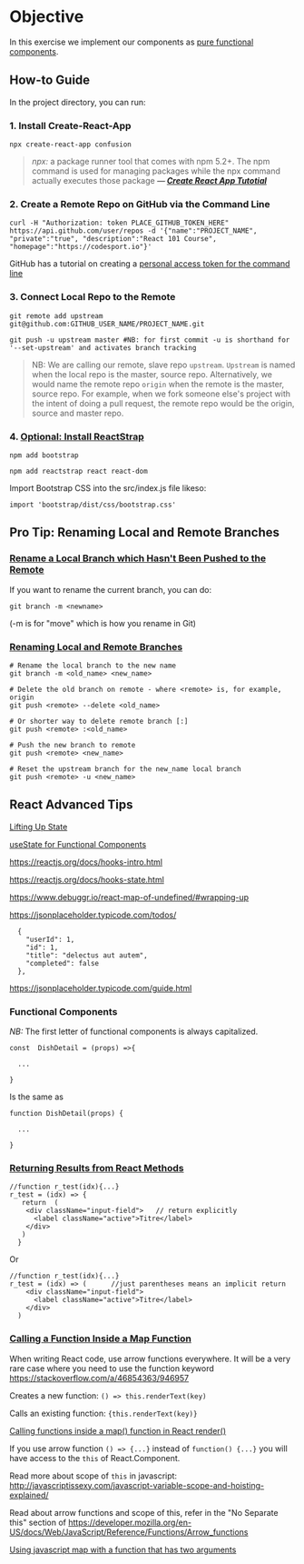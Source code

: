 # Objective

In this exercise we implement our components as [pure functional components](https://www.coursera.org/learn/front-end-react/supplement/wiObL/exercise-instructions-functional-components).


## How-to Guide

In the project directory, you can run:

### 1. Install Create-React-App

`npx create-react-app confusion`


> *npx:* a package runner tool that comes with npm 5.2+. The npm command is used for managing packages while the npx command actually executes those package
> ***— [Create React App Tutotial](https://reactjs.org/tutorial/tutorial.html)***

### 2. Create a Remote Repo on GitHub via the Command Line

    curl -H "Authorization: token PLACE_GITHUB_TOKEN_HERE" https://api.github.com/user/repos -d '{"name":"PROJECT_NAME", "private":"true", "description":"React 101 Course", "homepage":"https://codesport.io"}'


GitHub has a tutorial on creating a [personal access token for the command line](https://help.github.com/en/github/authenticating-to-github/creating-a-personal-access-token-for-the-command-line)


### 3. Connect Local Repo to the Remote 

```
git remote add upstream git@github.com:GITHUB_USER_NAME/PROJECT_NAME.git

git push -u upstream master #NB: for first commit -u is shorthand for '--set-upstream' and activates branch tracking
```

> NB: We are calling our remote, slave repo `upstream`. `Upstream` is named when the local repo is the master, source repo. Alternatively, we would name the 
> remote repo `origin` when the remote is the master, source repo. For example, when we fork someone else's project with the intent of doing a pull request, 
> the remote repo would be the origin, source and master repo.

### 4. [Optional: Install ReactStrap](https://www.npmjs.com/package/reactstrap)

```
npm add bootstrap

npm add reactstrap react react-dom
```

Import Bootstrap CSS into the src/index.js file likeso: 

`import 'bootstrap/dist/css/bootstrap.css'`


## Pro Tip: Renaming Local and Remote Branches

### [Rename a Local Branch which Hasn't Been Pushed to the Remote](https://stackoverflow.com/a/6591218/946957)

If you want to rename the current branch, you can do:

`git branch -m <newname>`

(-m is for "move" which is how you rename in Git)


### [Renaming Local and Remote Branches](https://stackoverflow.com/a/30590238/946957)

```
# Rename the local branch to the new name 
git branch -m <old_name> <new_name>

# Delete the old branch on remote - where <remote> is, for example, origin
git push <remote> --delete <old_name>

# Or shorter way to delete remote branch [:]
git push <remote> :<old_name>

# Push the new branch to remote
git push <remote> <new_name>

# Reset the upstream branch for the new_name local branch
git push <remote> -u <new_name>
```

## React Advanced Tips 

[Lifting Up State](https://reactjs.org/tutorial/tutorial.html#lifting-state-up)

[useState for Functional Components](https://stackoverflow.com/questions/53165945/what-is-usestate-in-react)

https://reactjs.org/docs/hooks-intro.html

https://reactjs.org/docs/hooks-state.html

https://www.debuggr.io/react-map-of-undefined/#wrapping-up

https://jsonplaceholder.typicode.com/todos/

```
  {
    "userId": 1,
    "id": 1,
    "title": "delectus aut autem",
    "completed": false
  },
```

https://jsonplaceholder.typicode.com/guide.html

### Functional Components

*NB:* The first letter of functional components is always capitalized.

```
const  DishDetail = (props) =>{

  ...

}
```

Is the same as

```
function DishDetail(props) {

  ...

}
```

###  [Returning Results from React Methods](https://stackoverflow.com/a/49006363/946957)

```
//function r_test(idx){...}
r_test = (idx) => {
   return  (
    <div className="input-field">   // return explicitly
      <label className="active">Titre</label>
    </div>
   )
  }
```
Or

```
//function r_test(idx){...}
r_test = (idx) => (      //just parentheses means an implicit return
    <div className="input-field">
      <label className="active">Titre</label>
    </div>
  )
```


### [Calling a Function Inside a Map Function](https://stackoverflow.com/a/46854363/946957)

When writing React code, use arrow functions everywhere. It will be a very rare case where you need to use the function keyword
https://stackoverflow.com/a/46854363/946957

Creates a new function: `() => this.renderText(key)`

Calls an existing function: `{this.renderText(key)}`


[Calling functions inside a map() function in React render()](https://stackoverflow.com/a/46969315/946957)

If you use arrow function `() => {...}` instead of `function() {...}` you will have access to the `this` of React.Component. 

Read more about scope of `this` in javascript: http://javascriptissexy.com/javascript-variable-scope-and-hoisting-explained/

Read about arrow functions and scope of this, refer in the "No Separate this" section of https://developer.mozilla.org/en-US/docs/Web/JavaScript/Reference/Functions/Arrow_functions


[Using javascript map with a function that has two arguments](https://stackoverflow.com/questions/12344087/using-javascript-map-with-a-function-that-has-two-arguments)

[]()

[]()

[]()

[]()

[]()

[]()